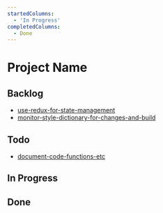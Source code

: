 ```yaml
---
startedColumns:
  - 'In Progress'
completedColumns:
  - Done
---
```


# Project Name

## Backlog

- [use-redux-for-state-management](tasks/use-redux-for-state-management.md)
- [monitor-style-dictionary-for-changes-and-build](tasks/monitor-style-dictionary-for-changes-and-build.md)

## Todo

- [document-code-functions-etc](tasks/document-code-functions-etc.md)

## In Progress

## Done
